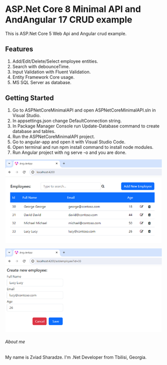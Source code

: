 # ASP.Net Core 8 Minimal API and AndAngular 17 CRUD example
This is ASP.Net Core 5 Web Api and Angular crud example.

## Features
1. Add/Edit/Delete/Select employee entities.
2. Search with debounceTime.
3. Input Validation with Fluent Validation.
4. Entity Framework Core usage.
5. MS SQL Server as database.

## Getting Started
1. Go to ASPNetCoreMinimalAPI and open ASPNetCoreMinimalAPI.sln in Visual Studio.
1. In appsettings.json change DefaultConnection string.
2. In Package Manager Console run Update-Database command to create database and tables.
3. Run the ASPNetCoreMinimalAPI project.
4. Go to angular-app and open it with Visual Studio Code.
5. Open terminal and run npm install command to install node modules.
5. Run Angular project with ng serve -o and you are done.

![screenshot](https://github.com/zsharadze/ASPNetCoreMinimalAPIAndAngular17CRUD/blob/master/Capture1.png?raw=true)

![screenshot](https://github.com/zsharadze/ASPNetCoreMinimalAPIAndAngular17CRUD/blob/master/Capture2.png?raw=true)

###### About me
My name is Zviad Sharadze. I'm .Net Developer from Tbilisi, Georgia.
